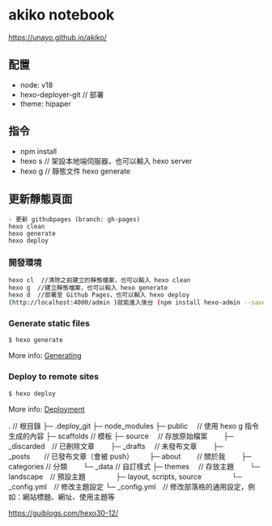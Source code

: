 # akiko notebook
https://unayo.github.io/akiko/
## 配置
- node: v18
- hexo-deployer-git // 部署
- theme: hipaper
## 指令
- npm install
- hexo s  // 架設本地端伺服器，也可以輸入 hexo server
- hexo g  // 靜態文件 hexo generate

## 更新靜態頁面
```
- 更新 githubpages (branch: gh-pages)
hexo clean
hexo generate
hexo deploy

```
### 開發環境

```sh
hexo cl  //清除之前建立的靜態檔案，也可以輸入 hexo clean
hexo g  //建立靜態檔案，也可以輸入 hexo generate
hexo d  //部署至 Github Pages，也可以輸入 hexo deploy
(http://localhost:4000/admin )就能進入後台 (npm install hexo-admin --save)
```

### Generate static files

``` bash
$ hexo generate
```

More info: [Generating](https://hexo.io/docs/generating.html)

### Deploy to remote sites

``` bash
$ hexo deploy
```

More info: [Deployment](https://hexo.io/docs/one-command-deployment.html)

.  // 根目錄
├─ .deploy_git
├─ node_modules
├─ public　    // 使用 hexo g 指令生成的內容
├─ scaffolds   // 模板
├─ source　    // 存放原始檔案
　　├─ _discarded　// 已刪除文章
　　├─ _drafts　 // 未發布文章
　　├─ _posts　　// 已發布文章（會被 push）
　　├─ about　　 // 關於我
　　├─ categories   // 分類
　　└─ _data // 自訂樣式 
├─ themes　      // 存放主題
　　└─ landscape　// 預設主題
　　　　├─ layout, scripts, source
　　　　└─ _config.yml　// 修改主題設定
└─ _config.yml　// 修改部落格的通用設定，例如：網站標題、網址、使用主題等

https://guiblogs.com/hexo30-12/